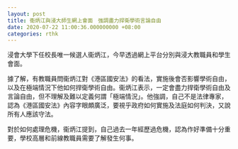 ```yaml
---
layout: post
title: 衞炳江與浸大師生網上會面　強調盡力捍衛學術言論自由
date: 2020-07-22 11:00:36.000000000 +08:00
categories: rthk
---
```


浸會大學下任校長唯一候選人衞炳江，今早透過網上平台分別與浸大教職員和學生會面。

據了解，有教職員問衞炳江對《港區國安法》的看法，實施後會否影響學術自由，以及在極端情況下他如何捍衛學術自由。衞炳江表示，一定會盡力捍衛學術自由及言論自由，但不理解及難以定義何謂「極端情況」。他強調，自己不是法律專家，認為《港區國安法》內容字眼頗廣泛，要視乎政府如何實施及法庭如何判決，又說所有人應該守法。

對於如何處理危機，衞炳江提到，自己過去一年經歷過危機，認為作好準備十分重要，學校高層和前線教職員需要了解發生何事。
